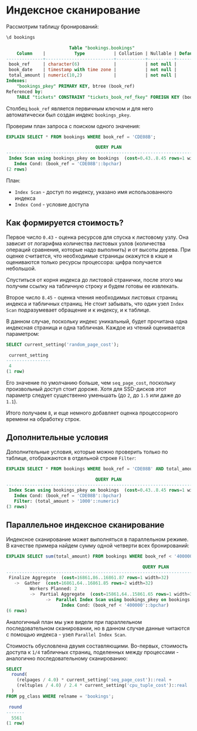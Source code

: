 # Индексное сканирование

Рассмотрим таблицу бронирований:
```sql
\d bookings

                        Table "bookings.bookings"
    Column    |           Type           | Collation | Nullable | Default
--------------+--------------------------+-----------+----------+---------
 book_ref     | character(6)             |           | not null |
 book_date    | timestamp with time zone |           | not null |
 total_amount | numeric(10,2)            |           | not null |
Indexes:
    "bookings_pkey" PRIMARY KEY, btree (book_ref)
Referenced by:
    TABLE "tickets" CONSTRAINT "tickets_book_ref_fkey" FOREIGN KEY (book_ref) REFERENCES bookings(book_ref)
```
Столбец `book_ref` является первичным ключом и для него автоматически был создан индекс `bookings_pkey`.

Проверим план запроса с поиском одного значения:
```sql
EXPLAIN SELECT * FROM bookings WHERE book_ref = 'CDE08B';

                                  QUERY PLAN                                   
-------------------------------------------------------------------------------
 Index Scan using bookings_pkey on bookings  (cost=0.43..8.45 rows=1 width=21)
   Index Cond: (book_ref = 'CDE08B'::bpchar)
(2 rows)
```
План:
- `Index Scan` - доступ по индексу, указано имя использованного индекса
- `Index Cond` - условие доступа

## Как формируется стоимость?

Первое число `0.43` - оценка ресурсов для спуска к листовому узлу.
Она зависит от логарифма количества листовых узлов (количества операций сравнения, которые надо выполнить) и от высоты дерева.
При оценке считается, что необходимые страницы окажутся в кэше и оцениваются только ресурсы процессора: цифра получается небольшой.

Спуститься от корня индекса до листовой странички, после этого мы получим ссылку на табличную строку и будем готовы ее извлекать.

Второе число `8.45` - оценка чтения необходимых листовых страниц индекса и табличных страниц.
Не стоит забывать, что один узел `Index Scan` подразумевает обращение и к индексу, и к таблице.

В данном случае, поскольку индекс уникальный, будет прочитана одна индексная страница и одна табличная.
Каждое из чтений оценивается параметром:
```sql
SELECT current_setting('random_page_cost');

 current_setting 
-----------------
 4               
(1 row)
```

Его значение по умолчанию больше, чем `seq_page_cost`, поскольку произвольный доступ стоит дороже.
Хотя для SSD-дисков этот параметр следует существенно уменьшать (до `2`, до `1.5` или даже до `1.1`).

Итого получаем `8`, и еще немного добавляет оценка процессорного времени на обработку строк.

## Дополнительные условия

Дополнительные условия, которые можно проверить только по таблице, отображаются в отдельной строке `Filter`:
```sql
EXPLAIN SELECT * FROM bookings WHERE book_ref = 'CDE08B' AND total_amount > 1000;

                                  QUERY PLAN                                   
-------------------------------------------------------------------------------
 Index Scan using bookings_pkey on bookings  (cost=0.43..8.45 rows=1 width=21) 
   Index Cond: (book_ref = 'CDE08B'::bpchar)                                   
   Filter: (total_amount > '1000'::numeric)                                    
(3 rows)
```


## Параллельное индексное сканирование

Индексное сканирование может выполняться в параллельном режиме.
В качестве примера найдем сумму одной четверти всех бронирований:

```sql
EXPLAIN SELECT sum(total_amount) FROM bookings WHERE book_ref < '400000';

                                                    QUERY PLAN                                                    
------------------------------------------------------------------------------------------------------------------
 Finalize Aggregate  (cost=16861.86..16861.87 rows=1 width=32)
   ->  Gather  (cost=16861.64..16861.85 rows=2 width=32)
         Workers Planned: 2
         ->  Partial Aggregate  (cost=15861.64..15861.65 rows=1 width=32)
               ->  Parallel Index Scan using bookings_pkey on bookings  (cost=0.43..15312.03 rows=219843 width=6)
                     Index Cond: (book_ref < '400000'::bpchar)
(6 rows)
```
Аналогичный план мы уже видели при параллельном последовательном сканировании,
но в данном случае данные читаются с помощью индекса - узел `Parallel Index Scan`.

Стоимость обусловлена двумя составляющими.
Во-первых, стоимость доступа к `1/4` табличных страниц, поделенных между процессами - аналогично последовательному сканированию:
```sql
SELECT
  round(
    (relpages / 4.0) * current_setting('seq_page_cost')::real +
    (reltuples / 4.0) / 2.4 * current_setting('cpu_tuple_cost')::real
  )
FROM pg_class WHERE relname = 'bookings';

 round 
-------
  5561
(1 row)
```


